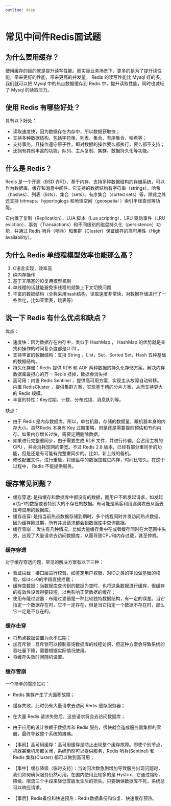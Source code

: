 ```yaml
---
outline: deep
---
```


# 常见中间件Redis面试题

## 为什么要用缓存？

使用缓存的目的就是提升读写性能。而实际业务场景下，更多的是为了提升读性能，带来更好的性能，带来更高的并发量。 Redis 的读写性能比 Mysql 好的多，我们就可以把 Mysql 中的热点数据缓存到 Redis 中，提升读取性能，同时也减轻了 Mysql 的读取压力。

## 使用 Redis 有哪些好处？

具有以下好处：

- 读取速度快，因为数据存在内存中，所以数据获取快；
- 支持多种数据结构，包括字符串、列表、集合、有序集合、哈希等；
- 支持事务，且操作遵守原子性，即对数据的操作要么都执行，要么都不支持；
- 还拥有其他丰富的功能，队列、主从复制、集群、数据持久化等功能。

## 什么是 Redis？

Redis 是一个开源（BSD 许可）、基于内存、支持多种数据结构的存储系统，可以作为数据库、缓存和消息中间件。它支持的数据结构有字符串（strings）、哈希（hashes）、列表（lists）、集合（sets）、有序集合（sorted sets）等，除此之外还支持 bitmaps、hyperloglogs 和地理空间（geospatial ）索引半径查询等功能。

它内置了复制（Replication）、LUA 脚本（Lua scripting）、LRU 驱动事件（LRU eviction）、事务（Transactions）和不同级别的磁盘持久化（persistence）功能，并通过 Redis 哨兵（哨兵）和集群（Cluster）保证缓存的高可用性（High availability）。

## 为什么 Redis 单线程模型效率也能那么高？

1. C语言实现，效率高
2. 纯内存操作
3. 基于非阻塞的IO复用模型机制
4. 单线程的话就能避免多线程的频繁上下文切换问题
5. 丰富的数据结构（全称采用hash结构，读取速度非常快，对数据存储进行了一些优化，比如亚索表，跳表等）

## 说一下 Redis 有什么优点和缺点？

优点：

- 速度快：因为数据存在内存中，类似于 HashMap ， HashMap 的优势就是查找和操作的时间复杂度都是O (1) 。
- 支持丰富的数据结构：支持 String ，List，Set，Sorted Set，Hash 五种基础的数据结构。
- 持久化存储：Redis 提供 RDB 和 AOF 两种数据的持久化存储方案，解决内存数据库最担心的万一 Redis 挂掉，数据会消失掉
- 高可用：内置 Redis Sentinel ，提供高可用方案，实现主从故障自动转移。 内置 RedisCluster ，提供集群方案，实现基于槽的分片方案，从而支持更大的 Redis 规模。
- 丰富的特性：Key过期、计数、分布式锁、消息队列等。

缺点：

- 由于 Redis 是内存数据库，所以，单台机器，存储的数据量，跟机器本身的内存大小。虽然Redis 本身有 Key 过期策略，但是还是需要提前预估和节约内存。如果内存增长过快，需要定期删除数据。
- 如果进行完整重同步，由于需要生成 RDB 文件，并进行传输，会占用主机的 CPU ，并会消耗现网的带宽。不过 Redis 2.8 版本，已经有部分重同步的功能，但是还是有可能有完整重同步的。比如，新上线的备机。
- 修改配置文件，进行重启，将硬盘中的数据加载进内存，时间比较久。在这个过程中， Redis 不能提供服务。

## 缓存常见问题？

- 缓存穿透: 是指缓存和数据库中都没有的数据，而用户不断发起请求，如发起id为-1的数据或者特别大的不存在的数据。有可能是黑客利用漏洞攻击从而去压垮应用的数据库。
- 缓存击穿: 是指当前热点数据存储到期时，多个线程同时并发访问热点数据。因为缓存刚过期，所有并发请求都会到数据库中查询数据。
- 缓存雪崩： 发生有几种情况，比如大量缓存集中在或者缓存同时在大范围中失效，出现了大量请求去访问数据库，从而导致CPU和内存过载，甚至停机。

### 缓存穿透

对于缓存穿透问题，常见的解决方案有以下三种：

- 验证拦截：接口层进行校验，如鉴定用户权限，对ID之类的字段做基础的校验，如id<=0的字段直接拦截；
- 缓存空数据：当数据库查询到的数据为空时，也将这条数据进行缓存，但缓存的有效性设置得要较短，以免影响正常数据的缓存；
- 使用布隆过滤器：布隆过滤器是一种比较独特数据结构，有一定的误差。当它指定一个数据存在时，它不一定存在，但是当它指定一个数据不存在时，那么它一定是不存在的。

### 缓存击穿

- 将热点数据设置为永不过期；
- 加互斥锁：互斥锁可以控制查询数据库的线程访问，但这种方案会导致系统的吞吐量下降，需要根据实际情况使用。
- 将缓存失效时间随机设置。

### 缓存雪崩

一个简单的雪崩过程：

- Redis 集群产生了大面积故障；
- 缓存失败，此时仍有大量请求去访问 Redis 缓存服务器；
- 在大量 Redis 请求失败后，这些请求将会去访问数据库；
- 由于应用的设计依赖于数据库和 Redis 服务，很快就会造成服务器集群的雪崩，最终导致整个系统的瘫痪。

- 【事前】高可用缓存：高可用缓存是防止出现整个缓存故障。即使个别节点，机器甚至机房都关闭，系统仍然可以提供服务，Redis 哨兵(Sentinel) 和 Redis 集群(Cluster) 都可以做到高可用；
- 【事中】缓存降级（临时支持）：当访问次数急剧增加导致服务出现问题时，我们如何确保服务仍然可用。在国内使用比较多的是 Hystrix，它通过熔断、降级、限流三个手段来降低雪崩发生后的损失。只要确保数据库不死，系统总可以响应请求。
- 【事后】Redis备份和快速预热：Redis数据备份和恢复、快速缓存预热。


